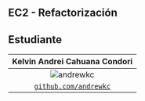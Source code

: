 ## EC2 - Refactorización

## Estudiante

|                     **Kelvin Andrei Cahuana Condori**                   |   
|:---------------------------------------------------------------------------------:|
|           ![andrewkc](https://avatars.githubusercontent.com/u/91230053?v=4)            |                                            
| <a href="https://github.com/andrewkc" target="_blank">`github.com/andrewkc`</a> | 